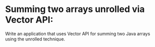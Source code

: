 # Summing two arrays unrolled via Vector API:
Write an application that uses Vector API for summing two Java arrays using the unrolled technique. 
